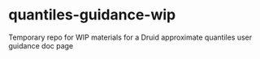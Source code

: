# quantiles-guidance-wip

Temporary repo for WIP materials for a Druid approximate quantiles user guidance doc page
